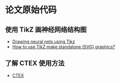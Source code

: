 # 论文原始代码

## 使用 TikZ 画神经网络结构图

- [Drawing neural nets using Tikz](https://newbiettn.github.io/2016/12/16/tikz/)
- [How to use TikZ make standalone (SVG) graphics?](https://tex.stackexchange.com/questions/51757/how-can-i-use-tikz-to-make-standalone-svg-graphics)

## 了解 CTEX 使用方法

- [CTEX](http://www.ctex.org/HomePage)

